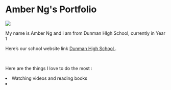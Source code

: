 <!IDOCTYPE html>
<html>
<body>
<h1> Amber Ng's Portfolio</h1>
<title> About me </title>
<img src="https://www.picgifs.com/disney-gifs/lilo-and-stitch/lilo-and-stitch-disney-gifs-724079.jpg"/>
<p>
My name is Amber Ng and i am from Dunman HIgh School, currently in Year 1</p>
<p>
  Here’s our school website link <a href ="www.dhs.sg"> Dunman High School  </a>. </p>
<br>
<p>Here are the things I love to do the most : </p> 
<li> Watching videos and reading books<li>
  </body>
  </html>
